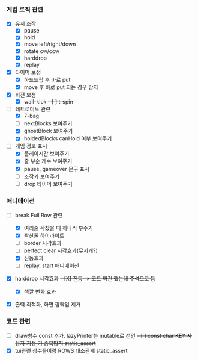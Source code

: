### 게임 로직 관련
- [X] 유저 조작
    - [X] pause
    - [X] hold
    - [X] move left/right/down
    - [X] rotate cw/ccw
    - [X] harddrop
    - [X] replay

- [X] 타이머 보정
    - [X] 하드드랍 후 바로 put
    - [X] move 후 바로 put 되는 경우 방지

- [X] 회전 보정
    - [X] wall-kick
    ~~- [ ] t-spin~~

- [ ] 테트로미노 관련
    - [X] 7-bag
    - [ ] nextBlocks 보여주기
    - [X] ghostBlock 보여주기
    - [X] holdedBlocks canHold 여부 보여주기

- [ ] 게임 정보 표시
    - [X] 플레이시간 보여주기
    - [X] 줄 부순 개수 보여주기
    - [X] pause, gameover 문구 표시
    - [ ] 조작키 보여주기
    - [ ] drop 타이머 보여주기

### 애니메이션
- [ ] break Full Row 관련
    - [X] 여러줄 꽉찼을 때 하나씩 부수기
    - [X] 꽉찬줄 하이라이트
    - [ ] border 시각효과
    - [ ] perfect clear 시각효과(무지개?)
    - [X] 진동효과
    - [ ] replay, start 애니메이션

- [X] harddrop 시각효과
    ~~- [X] 진동 -> 코드 짜긴 했는데 주석으로 둠~~
    - [X] 색깔 변화 효과

- [X] 출력 최적화, 화면 깜빡임 제거


### 코드 관련
- [ ] draw함수 const 추가. lazyPrinter는 mutable로 선언
~~- [ ] const char KEY 사용자 지정 키 중복방지 static_assert~~
- [X] tui관련 상수들이랑 ROWS 대소관계 static_assert